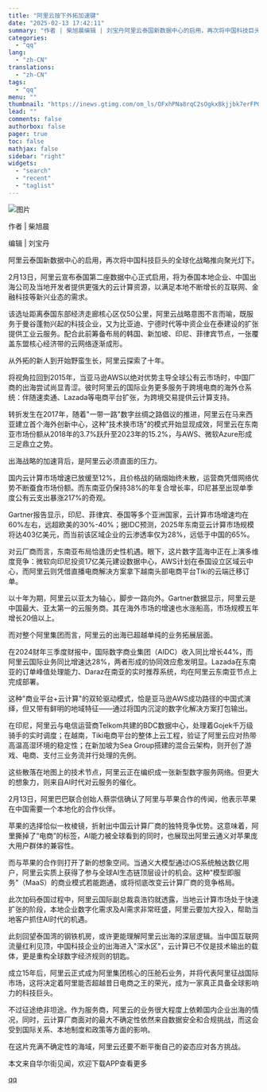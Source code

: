 ```yaml
---
title: "阿里云按下外拓加速键"
date: "2025-02-13 17:42:11"
summary: "作者 | 柴旭晨编辑 | 刘宝丹阿里云泰国新数据中心的启用，再次将中国科技巨头的全球化战略推向聚光灯..."
categories:
  - "qq"
lang:
  - "zh-CN"
translations:
  - "zh-CN"
tags:
  - "qq"
menu: ""
thumbnail: "https://inews.gtimg.com/om_ls/OFxhPNa8rqC2sOgkxBkjjbk7erFPGMjODXKtsVc_dqM3EAA_640360/0"
lead: ""
comments: false
authorbox: false
pager: true
toc: false
mathjax: false
sidebar: "right"
widgets:
  - "search"
  - "recent"
  - "taglist"
---
```


![图片](https://inews.gtimg.com/om_bt/OHFN_jChKB3cGdou4splc03chaoi_-Bdt4bAQfK0onmewAA/641)

作者 | 柴旭晨

编辑 | 刘宝丹

阿里云泰国新数据中心的启用，再次将中国科技巨头的全球化战略推向聚光灯下。

2月13日，阿里云宣布泰国第二座数据中心正式启用，将为泰国本地企业、中国出海公司及当地开发者提供更强大的云计算资源，以满足本地不断增长的互联网、金融科技等新兴业态的需求。

该选址距离泰国东部经济走廊核心区仅50公里，阿里云战略意图不言而喻，既服务于曼谷蓬勃兴起的科技企业，又为比亚迪、宁德时代等中资企业在泰建设的扩张提供工业云服务。配合此前筹备布局的韩国、新加坡、印尼、菲律宾节点，一张覆盖东盟核心经济带的云网络逐渐成形。

从外拓的新人到开始野蛮生长，阿里云探索了十年。

将视角拉回到2015年，当亚马逊AWS以绝对优势主导全球公有云市场时，中国厂商的出海尝试尚显青涩。彼时阿里云的国际业务更多服务于跨境电商的海外仓系统：伴随速卖通、Lazada等电商平台扩张，为跨境交易提供云计算支持。

转折发生在2017年，随着"一带一路"数字丝绸之路倡议的推进，阿里云在马来西亚建立首个海外创新中心，这种"技术换市场"的模式开始显现成效，阿里云在东南亚市场份额从2018年的3.7%跃升至2023年的15.2%，与AWS、微软Azure形成三足鼎立之势。

出海战略的加速背后，是阿里云必须直面的压力。

国内云计算市场增速已放缓至12%，且价格战的硝烟始终未散，运营商凭借网络优势不断蚕食市场份额。而东南亚仍保持38%的年复合增长率，印尼甚至出现单季度公有云支出暴涨217%的奇观。

Gartner报告显示，印尼、菲律宾、泰国等多个亚洲国家，云计算市场增速均在60%左右，远超欧美的30%-40%；据IDC预测，2025年东南亚云计算市场规模将达403亿美元，而当前该区域企业的云渗透率仅为28%，远低于中国的65%。

对云厂商而言，东南亚布局恰逢历史性机遇。眼下，这片数字蓝海中正在上演多维度竞争：微软向印尼投资17亿美元建设数据中心，AWS计划在泰国设立区域云中心，而阿里云则凭借直播电商解决方案拿下越南头部电商平台Tiki的云端迁移订单。

以十年为期，阿里云以亚太为轴心，脚步一路向外。Gartner数据显示，阿里云是中国最大、亚太第一的云服务商。其在海外市场的增速也水涨船高，市场规模五年增长20倍以上。

而对整个阿里集团而言，阿里云的出海已超越单纯的业务拓展层面。

在2024财年三季度财报中，国际数字商业集团（AIDC）收入同比增长44%，而阿里云国际业务同比增速达28%，两者形成的协同效应愈发明显。Lazada在东南亚的订单峰值处理能力、Daraz在南亚的实时推荐系统，均在阿里云东南亚节点上完成部署。

这种"商业平台+云计算"的双轮驱动模式，恰是亚马逊AWS成功路径的中国式演绎，但又带有鲜明的地域特征——通过将国内沉淀的数字化解决方案打包输出。

在印尼，阿里云与电信运营商Telkom共建的BDC数据中心，处理着Gojek千万级骑手的实时调度；在越南，Tiki电商平台的整体上云工程，验证了阿里云应对热带高温高湿环境的稳定性；在新加坡为Sea Group搭建的混合云架构，则开创了游戏、电商、支付三业务流并行处理的先例。

这些散落在地图上的技术节点，阿里云正在编织成一张新型数字服务网络。但更大的想象力，则来自AI时代对云服务的催化。

2月13日，阿里巴巴联合创始人蔡崇信确认了阿里与苹果合作的传闻，他表示苹果在中国需要一个本地化的合作伙伴。

苹果的选择恰似一枚棱镜，折射出中国云计算厂商的独特竞争优势。这意味着，阿里撕掉了“电商”的标签，AI能力被全球看到的同时，也展现出阿里云通义对苹果庞大用户群体的兼容性。

而与苹果的合作则打开了新的想象空间。当通义大模型通过iOS系统触达数亿用户，阿里云实质上获得了参与全球AI生态链顶层设计的机会。这种"模型即服务"（MaaS）的商业模式若能跑通，或将彻底改变云计算厂商的竞争格局。

此次加码泰国过程中，阿里云国际副总裁袁浩钧就透露，当地云计算市场处于快速扩张的阶段，本地企业数字化需求及AI需求非常旺盛，阿里云要加大投入，帮助当地客户抓住AI时代的机遇。

此刻回望泰国湾的钢铁机房，或许更能理解阿里云出海的深层逻辑。当中国互联网流量红利见顶，中国科技企业的出海进入"深水区"，云计算已不仅是技术输出的载体，更是重构全球数字经济规则的钥匙。

成立15年后，阿里云正式成为阿里集团核心的压舱石业务，并将代表阿里征战国际市场，这将决定着阿里能否超越昔日电商之王的荣光，成为一家真正具备全球影响力的科技巨头。

不过征途绝非坦途。作为服务商，阿里云的业务很大程度上依赖国内企业出海的情况，同时，云计算厂商面对的最大不确定性依然来自数据安全和合规挑战，而这会受到国际关系、本地制度和政策等方面的影响。

在这片充满不确定性的海域，阿里云还要不断平衡自己的姿态应对各方挑战。

本文来自华尔街见闻，欢迎下载APP查看更多

[qq](https://new.qq.com/rain/a/20250213A06SG800)

